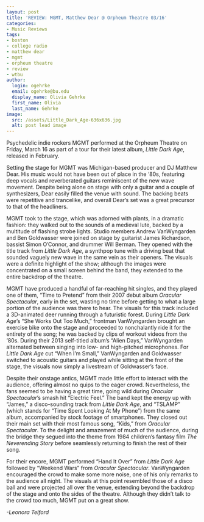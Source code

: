 ```yaml
---
layout: post
title: 'REVIEW: MGMT, Matthew Dear @ Orpheum Theatre 03/16'
categories:
- Music Reviews
tags:
- boston
- college radio
- matthew dear
- mgmt
- orpheum theatre
- review
- wtbu
author:
  login: ogehrke
  email: ogehrke@bu.edu
  display_name: Olivia Gehrke
  first_name: Olivia
  last_name: Gehrke
image:
  src: /assets/Little_Dark_Age-636x636.jpg
  alt: post lead image
---
```


Psychedelic indie rockers MGMT performed at the Orpheum Theatre on Friday, March 16 as part of a tour for their latest album, _Little Dark Age_, released in February.

Setting the stage for MGMT was Michigan-based producer and DJ Matthew Dear. His music would not have been out of place in the ‘80s, featuring deep vocals and reverberated guitars reminiscent of the new wave movement. Despite being alone on stage with only a guitar and a couple of synthesizers, Dear easily filled the venue with sound. The backing beats were repetitive and trancelike, and overall Dear’s set was a great precursor to that of the headliners.

MGMT took to the stage, which was adorned with plants, in a dramatic fashion: they walked out to the sounds of a medieval lute, backed by a multitude of flashing strobe lights. Studio members Andrew VanWyngarden and Ben Goldwasser were joined on stage by guitarist James Richardson, bassist Simon O’Connor, and drummer Will Berman. They opened with the title track from _Little Dark Age_, a synthpop tune with a driving beat that sounded vaguely new wave in the same vein as their openers. The visuals were a definite highlight of the show; although the images were concentrated on a small screen behind the band, they extended to the entire backdrop of the theatre.

MGMT have produced a handful of far-reaching hit singles, and they played one of them, “Time to Pretend” from their 2007 debut album _Oracular Spectacular_, early in the set, wasting no time before getting to what a large portion of the audience was there to hear. The visuals for this track included a 3D-animated deer running through a futuristic forest. During _Little Dark Age_’s “She Works Out Too Much,” frontman VanWyngarden brought an exercise bike onto the stage and proceeded to nonchalantly ride it for the entirety of the song; he was backed by clips of workout videos from the ‘80s. During their 2013 self-titled album’s “Alien Days,” VanWyngarden alternated between singing into low- and high-pitched microphones. For _Little Dark Age_ cut “When I’m Small,” VanWyngarden and Goldwasser switched to acoustic guitars and played while sitting at the front of the stage, the visuals now simply a livestream of Goldwasser’s face.

Despite their onstage antics, MGMT made little effort to interact with the audience, offering almost no quips to the eager crowd. Nevertheless, the fans seemed to be having a great time, going wild during _Oracular Spectacular_’s smash hit “Electric Feel.” The band kept the energy up with “James,” a disco-sounding track from _Little Dark Age_, and “TSLAMP” (which stands for “Time Spent Looking At My Phone”) from the same album, accompanied by stock footage of smartphones. They closed out their main set with their most famous song, “Kids,” from _Oracular Spectacular_. To the delight and amazement of much of the audience, during the bridge they segued into the theme from 1984 children’s fantasy film _The Neverending Story_ before seamlessly returning to finish the rest of their song.

For their encore, MGMT performed “Hand It Over” from _Little Dark Age_ followed by “Weekend Wars” from _Oracular Spectacular_. VanWyngarden encouraged the crowd to make some more noise, one of his only remarks to the audience all night. The visuals at this point resembled those of a disco ball and were projected all over the venue, extending beyond the backdrop of the stage and onto the sides of the theatre. Although they didn’t talk to the crowd too much, MGMT put on a great show.

_\-Leonora Telford_